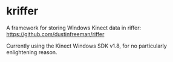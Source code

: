 kriffer
=======

A framework for storing Windows Kinect data in riffer: https://github.com/dustinfreeman/riffer

Currently using the Kinect Windows SDK v1.8, for no particularly enlightening reason.
